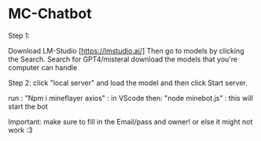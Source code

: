 # MC-Chatbot

Step 1:

Download LM-Studio [https://lmstudio.ai/]
Then go to models by clicking the Search. Search for GPT4/misteral
download the models that you're computer can handle


Step 2: click "local server" and load the model and then click Start server.

run : "Npm i mineflayer axios" : in VScode
then: "node minebot.js" : this will start the bot

Important: make sure to fill in the Email/pass and owner!
or else it might not work :3

